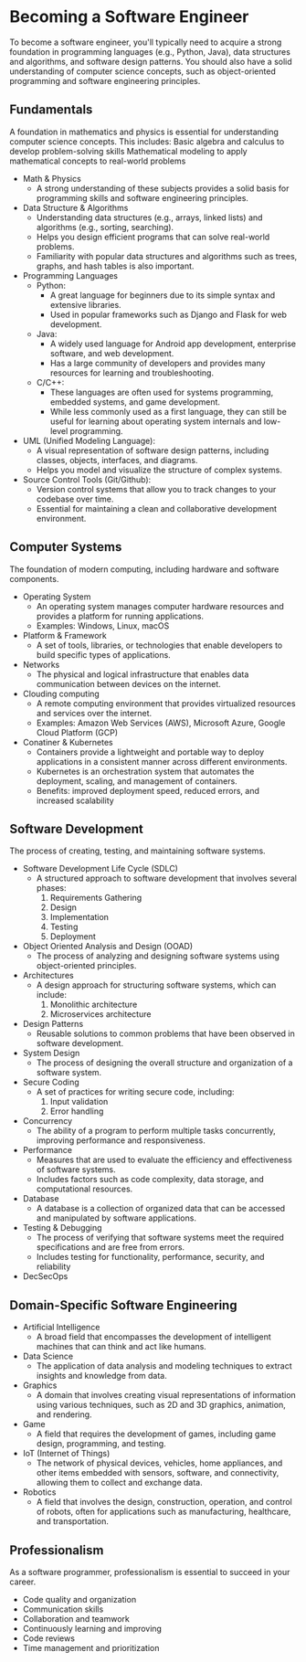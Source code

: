 # Becoming a Software Engineer
To become a software engineer, you'll typically need to acquire a strong foundation in programming languages (e.g., Python, Java), data structures and algorithms, and software design patterns. You should also have a solid understanding of computer science concepts, such as object-oriented programming and software engineering principles.

## Fundamentals
A foundation in mathematics and physics is essential for understanding computer science concepts.
This includes:
Basic algebra and calculus to develop problem-solving skills
Mathematical modeling to apply mathematical concepts to real-world problems
<!-- toc -->
- Math & Physics
    - A strong understanding of these subjects provides a solid basis for programming skills and software engineering principles.
- Data Structure & Algorithms
    - Understanding data structures (e.g., arrays, linked lists) and algorithms (e.g., sorting, searching).
    - Helps you design efficient programs that can solve real-world problems.
    - Familiarity with popular data structures and algorithms such as trees, graphs, and hash tables is also important.
- Programming Languages
    - Python:
        - A great language for beginners due to its simple syntax and extensive libraries.
        - Used in popular frameworks such as Django and Flask for web development.
    - Java:
        - A widely used language for Android app development, enterprise software, and web development.
        - Has a large community of developers and provides many resources for learning and troubleshooting.
    - C/C++:
        - These languages are often used for systems programming, embedded systems, and game development.
        - While less commonly used as a first language, they can still be useful for learning about operating system internals and low-level programming.
- UML (Unified Modeling Language):
    - A visual representation of software design patterns, including classes, objects, interfaces, and diagrams.
    - Helps you model and visualize the structure of complex systems.
- Source Control Tools (Git/Github):
    - Version control systems that allow you to track changes to your codebase over time.
    - Essential for maintaining a clean and collaborative development environment.
<!-- tocstop -->

## Computer Systems
The foundation of modern computing, including hardware and software components.
<!-- toc -->
- Operating System
    - An operating system manages computer hardware resources and provides a platform for running applications.
    - Examples: Windows, Linux, macOS
- Platform & Framework
    - A set of tools, libraries, or technologies that enable developers to build specific types of applications.
- Networks 
    - The physical and logical infrastructure that enables data communication between devices on the internet.
- Clouding computing
    - A remote computing environment that provides virtualized resources and services over the internet.
    - Examples: Amazon Web Services (AWS), Microsoft Azure, Google Cloud Platform (GCP)
- Conatiner & Kubernetes
    - Containers provide a lightweight and portable way to deploy applications in a consistent manner across different environments.
    - Kubernetes is an orchestration system that automates the deployment, scaling, and management of containers.
    - Benefits: improved deployment speed, reduced errors, and increased scalability
<!-- tocstop -->

## Software Development 
The process of creating, testing, and maintaining software systems.
<!-- toc -->
- Software Development Life Cycle (SDLC)
    - A structured approach to software development that involves several phases:
        1. Requirements Gathering
        2. Design
        3. Implementation
        4. Testing
        5. Deployment
- Object Oriented Analysis and Design (OOAD)
    - The process of analyzing and designing software systems using object-oriented principles.
- Architectures
    - A design approach for structuring software systems, which can include:
        1. Monolithic architecture
        2. Microservices architecture
- Design Patterns
    - Reusable solutions to common problems that have been observed in software development.
- System Design
    - The process of designing the overall structure and organization of a software system.
- Secure Coding
    - A set of practices for writing secure code, including:
        1. Input validation
        2. Error handling
- Concurrency
    - The ability of a program to perform multiple tasks concurrently, improving performance and responsiveness.
- Performance
    - Measures that are used to evaluate the efficiency and effectiveness of software systems.
    - Includes factors such as code complexity, data storage, and computational resources.
- Database
    - A database is a collection of organized data that can be accessed and manipulated by software applications.
- Testing & Debugging
    - The process of verifying that software systems meet the required specifications and are free from errors.
    - Includes testing for functionality, performance, security, and reliability
- DecSecOps
<!-- tocstop -->

## Domain-Specific Software Engineering
<!-- toc -->
- Artificial Intelligence
    - A broad field that encompasses the development of intelligent machines that can think and act like humans.
- Data Science
    - The application of data analysis and modeling techniques to extract insights and knowledge from data.
- Graphics
    - A domain that involves creating visual representations of information using various techniques, such as 2D and 3D graphics, animation, and rendering.
- Game
    - A field that requires the development of games, including game design, programming, and testing.
- IoT (Internet of Things)
    - The network of physical devices, vehicles, home appliances, and other items embedded with sensors, software, and connectivity, allowing them to collect and exchange data.
- Robotics
    - A field that involves the design, construction, operation, and control of robots, often for applications such as manufacturing, healthcare, and transportation.
<!-- tocstop -->

## Professionalism
As a software programmer, professionalism is essential to succeed in your career.
<!-- toc -->
- Code quality and organization
- Communication skills
- Collaboration and teamwork
- Continuously learning and improving
- Code reviews
- Time management and prioritization
<!-- tocstop -->
